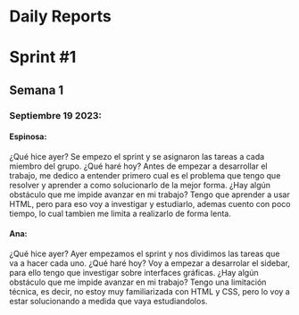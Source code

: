 # Daily Reports

# Sprint #1

## Semana 1

### Septiembre 19 2023:

#### Espinosa:
¿Qué hice ayer?
Se empezo el sprint y se asignaron las tareas a cada miembro del grupo.
¿Qué haré hoy?
Antes de empezar a desarrollar el trabajo, me dedico a entender primero cual es el problema que tengo que resolver y aprender a como solucionarlo de la mejor forma.
¿Hay algún obstáculo que me impide avanzar en mi trabajo?
Tengo que aprender a usar HTML, pero para eso voy a investigar y estudiarlo, ademas cuento con poco tiempo, lo cual tambien me limita a realizarlo de forma lenta.
#### Ana:
¿Qué hice ayer?
Ayer empezamos el sprint y nos dividimos las tareas que va a hacer cada uno.
¿Qué haré hoy?
Voy a empezar a desarrolar el sidebar, para ello tengo que investigar sobre interfaces gráficas.
¿Hay algún obstáculo que me impide avanzar en mi trabajo?
Tengo una limitación técnica, es decir, no estoy muy familiarizada con HTML y CSS, pero lo voy a estar solucionando a medida que vaya estudiandolos.

